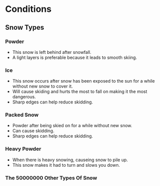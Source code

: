 # Conditions
## Snow Types
### Powder
* This snow is left behind after snowfall.
* A light layers is preferable because it leads to smooth skiing.
### Ice
* This snow occurs after snow has been exposed to the sun for a while without new snow to cover it.
* Will cause skiding and hurts the most to fall on making it the most dangerous.
* Sharp edges can help reduce skidding.
### Packed Snow
* Powder after being skied on for a while without new snow. 
* Can cause skidding.
* Sharp edges can help reduce skidding.
### Heavy Powder
* When there is heavy snowing, causeing snow to pile up.
* This snow makes it had to turn and slows you down.
### The 50000000 Other Types Of Snow